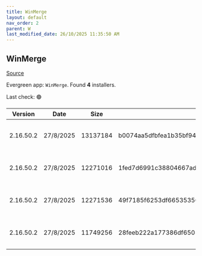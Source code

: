 ```yaml
---
title: WinMerge
layout: default
nav_order: 2
parent: W
last_modified_date: 26/10/2025 11:35:50 AM
---
```


## WinMerge

[Source](https://winmerge.org/)

Evergreen app: `WinMerge`. Found **4** installers.

Last check: 🟢

| Version   | Date      | Size     | Sha256                                                           | Architecture | InstallerType | Type | URI                                                                                                                                                                                                                      |
| --------- | --------- | -------- | ---------------------------------------------------------------- | ------------ | ------------- | ---- | ------------------------------------------------------------------------------------------------------------------------------------------------------------------------------------------------------------------------ |
| 2.16.50.2 | 27/8/2025 | 13137184 | b0074aa5dfbfea1b35bf948d508e5e952b79435ae3ad74ae3e1c6eff9aa87aeb | ARM64        | Default       | exe  | [https://github.com/WinMerge/winmerge/releases/download/v2.16.50.2/WinMerge-2.16.50.2-ARM64-Setup.exe](https://github.com/WinMerge/winmerge/releases/download/v2.16.50.2/WinMerge-2.16.50.2-ARM64-Setup.exe)             |
| 2.16.50.2 | 27/8/2025 | 12271016 | 1fed7d6991c38804667ad309a4cca44c33074c1296182e7d99a69df5005f101b | x64          | User          | exe  | [https://github.com/WinMerge/winmerge/releases/download/v2.16.50.2/WinMerge-2.16.50.2-x64-PerUser-Setup.exe](https://github.com/WinMerge/winmerge/releases/download/v2.16.50.2/WinMerge-2.16.50.2-x64-PerUser-Setup.exe) |
| 2.16.50.2 | 27/8/2025 | 12271536 | 49f7185f6253df66535356baf0e43a15f184efdafe9db7a25f6a579c63e86870 | x64          | Default       | exe  | [https://github.com/WinMerge/winmerge/releases/download/v2.16.50.2/WinMerge-2.16.50.2-x64-Setup.exe](https://github.com/WinMerge/winmerge/releases/download/v2.16.50.2/WinMerge-2.16.50.2-x64-Setup.exe)                 |
| 2.16.50.2 | 27/8/2025 | 11749256 | 28feeb222a177386df65053740ab067ab99420df1651a433cd7bcd4eab6f4898 | x86          | Default       | exe  | [https://github.com/WinMerge/winmerge/releases/download/v2.16.50.2/WinMerge-2.16.50.2-Setup.exe](https://github.com/WinMerge/winmerge/releases/download/v2.16.50.2/WinMerge-2.16.50.2-Setup.exe)                         |
